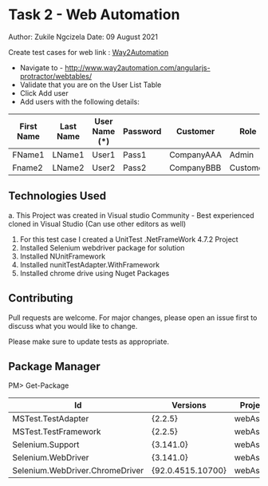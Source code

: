 # Task 2 - Web Automation

Author: Zukile Ngcizela 
Date: 09 August 2021<br />

Create test cases for web link : [Way2Automation](http://www.way2automation.com/angularjs-protractor/webtables/)

- Navigate to - http://www.way2automation.com/angularjs-protractor/webtables/
- Validate that you are on the User List Table
- Click Add user
- Add users with the following details:

| First Name | Last Name | User Name (*) | Password | Customer   | Role     | Email             | Cell   |
|------------|-----------|---------------|----------|------------|----------|-------------------|--------|
| FName1     | LName1    | User1         | Pass1    | CompanyAAA | Admin    | admin@mail.com    | 082555 |
| Fname2     | LName2    | User2         | Pass2    | CompanyBBB | Customer | cusomter@mail.com | 083444 |


## Technologies Used
a. This Project was created in Visual studio Community - Best experienced cloned in Visual Studio (Can use other editors as well)
  1. For this test case I created a UnitTest .NetFrameWork 4.7.2 Project 
  2. Installed Selenium webdriver package for solution 
  3. Installed NUnitFramework
  4. Installed nunitTestAdapter.WithFramework
  5. Installed chrome drive using Nuget Packages

## Contributing
Pull requests are welcome. For major changes, please open an issue first to discuss what you would like to change.

Please make sure to update tests as appropriate.


## Package Manager

PM> Get-Package

| Id                              | Versions          | ProjectName   |
|---------------------------------|-------------------|---------------|
| MSTest.TestAdapter              | {2.2.5}           | webAssessment |
| MSTest.TestFramework            | {2.2.5}           | webAssessment |
| Selenium.Support                | {3.141.0}         | webAssessment |
| Selenium.WebDriver              | {3.141.0}         | webAssessment |
| Selenium.WebDriver.ChromeDriver | {92.0.4515.10700} | webAssessment |
